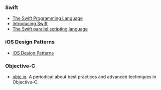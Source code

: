 ### Swift
* [The Swift Programming Language](https://itunes.apple.com/gb/book/swift-programming-language/id881256329?mt=11)
* [Introducing Swift](https://developer.apple.com/swift/)
* [The Swift parallel scripting language](http://swift-lang.org)

### iOS Design Patterns
* [iOS Design Patterns](http://www.raywenderlich.com/46988/ios-design-patterns)

### Objective-C
* [objc.io](http://www.objc.io). A periodical about best practices and advanced techniques in Objective-C.
